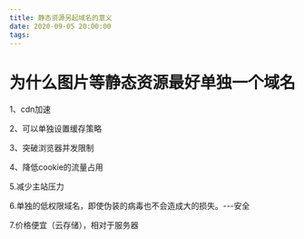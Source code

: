 ```yaml
---
title: 静态资源另起域名的意义
date: 2020-09-05 20:00:00
tags: 
---
```



# 为什么图片等静态资源最好单独一个域名
1、cdn加速

2、可以单独设置缓存策略

3、突破浏览器并发限制

4、降低cookie的流量占用

5.减少主站压力

6.单独的低权限域名，即使伪装的病毒也不会造成大的损失。---安全

7.价格便宜（云存储），相对于服务器


